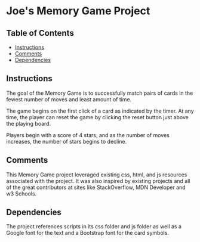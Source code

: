# Joe's Memory Game Project

## Table of Contents

* [Instructions](#instructions)
* [Comments](#comments)
* [Dependencies](#dependencies)

## Instructions

The goal of the Memory Game is to successfully match pairs of cards in the fewest number of moves and least amount of time.

The game begins on the first click of a card as indicated by the timer. At any time, the player can reset the game by clicking the reset button just above the playing board.

Players begin with a score of 4 stars, and as the number of moves increases, the number of stars begins to decline.


## Comments

This Memory Game project leveraged existing css, html, and js resources associated with the project. It was also inspired by existing projects and all of the great contributors at sites like StackOverflow, MDN Developer and w3 Schools.

## Dependencies

The project references scripts in its css folder and js folder as well as a Google font for the text and a Bootstrap font for the card symbols.
